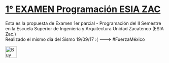 [1° EXAMEN Programación ESIA ZAC](https://github.com/NuxeUX/Examen-1-Programacion-en-VB---ESIA-ZAC.)
======
Esta es la propuesta de Examen 1er parcial - Programación del II Semestre en la Escuela Superior de Ingeniería y Arquitectura  Unidad Zacatenco (ESIA Zac.)   
Realizado el mismo dia del Sismo 19/09/17 :( ---> #FuerzaMéxico

<a href='https://cdn.fbsbx.com/v/t59.2708-21/21535933_1479880232109058_2322366796373426176_n.rar/examen.rar?oh=01159fbef548a7ddc9838f5206194127&oe=59CB85C4&dl=1' target='_blank'><img height='36' style='border:0px;height:36px;' src='http://1.bp.blogspot.com/-5mgZNsI1n2I/WciBSkcY0FI/AAAAAAAABBM/zxxkwmWEMu4jKufxyaIpZ3giRQWeqwz5gCK4BGAYYCw/s1600/kofi2.png' border='0' alt='Buy Me' /></a>
